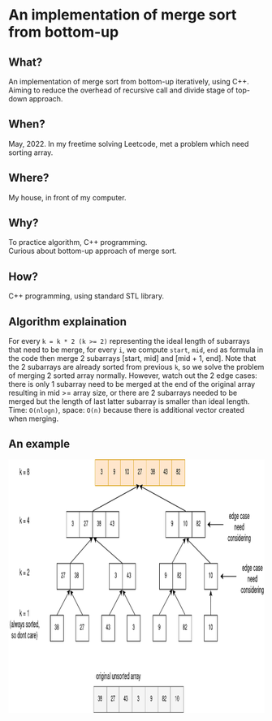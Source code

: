 # An implementation of merge sort from bottom-up

## What?
An implementation of merge sort from bottom-up iteratively, using C++. Aiming to reduce the overhead of recursive call and divide stage of top-down approach.

## When?
May, 2022. In my freetime solving Leetcode, met a problem which need sorting array.  

## Where?
My house, in front of my computer.  

## Why?
To practice algorithm, C++ programming.  
Curious about bottom-up approach of merge sort.  

## How?
C++ programming, using standard STL library.  

## Algorithm explaination
For every ```k = k * 2 (k >= 2)``` representing the ideal length of subarrays that need to be merge, for every ```i```, we compute ```start```, ```mid```, ```end``` as formula in the code then merge 2 subarrays [start, mid] and [mid + 1, end]. Note that the 2 subarrays are already sorted from previous ```k```, so we solve the problem of merging 2 sorted array normally. However, watch out the 2 edge cases: there is only 1 subarray need to be merged at the end of the original array resulting in mid >= array size, or there are 2 subarrays needed to be merged but the length of last latter subarray is smaller than ideal length.  
Time: ```O(nlogn)```, space: ```O(n)``` because there is additional vector created when merging.  

## An example
<img src="https://github.com/goriummaximum/my-merge-sort-bottom-up/blob/main/merge-sort-example.png" height="500">  

